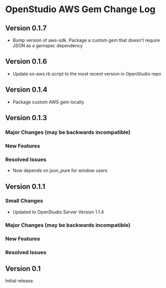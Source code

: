 OpenStudio AWS Gem Change Log
==================================

Version 0.1.7
-------------

* Bump version of aws-sdk. Package a custom gem that doesn't require JSON as a gemspec dependency

Version 0.1.6
-------------

* Update os-aws.rb script to the most recent version in OpenStudio repo

Version 0.1.4
-------------

* Package custom AWS gem locally

Version 0.1.3
-------------

### Major Changes (may be backwards incompatible)

### New Features

### Resolved Issues

* Now depends on json_pure for window users

Version 0.1.1
-------------

### Small Changes

* Updated to OpenStudio Server Version 1.1.4

### Major Changes (may be backwards incompatible)

### New Features

### Resolved Issues

Version 0.1
-----------
Initial release.



